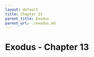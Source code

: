 ```yaml
---
layout: default
title: Chapter 13
parent_title: Exodus
parent_url: ./exodus.md
---
```


# Exodus - Chapter 13
